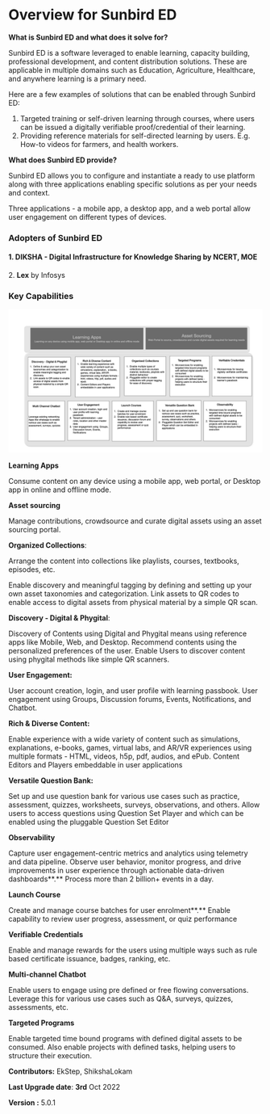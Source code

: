 # Overview for Sunbird ED

**What is Sunbird ED and what does it solve for?**

Sunbird ED is a software leveraged to enable learning, capacity building, professional development, and content distribution solutions. These are applicable in multiple domains such as Education, Agriculture, Healthcare, and anywhere learning is a primary need.

Here are a few examples of solutions that can be enabled through Sunbird ED:

1. Targeted training or self-driven learning through courses, where users can be issued a digitally verifiable proof/credential of their learning.
2. Providing reference materials for self-directed learning by users. E.g. How-to videos for farmers, and health workers.&#x20;

**What does Sunbird ED provide?**&#x20;

Sunbird ED allows you to configure and instantiate a ready to use platform along with three applications enabling specific solutions as per your needs and context.&#x20;

Three applications - a mobile app, a desktop app, and a web portal allow user engagement on different types of devices.

### **Adopters of Sunbird ED**&#x20;

#### 1. DIKSHA - Digital Infrastructure for Knowledge Sharing by NCERT, MOE

2\. **Lex** by Infosys

### **Key Capabilities**

![Key Capabilities of Sunbird ED](<.gitbook/assets/image (15).png>)

**Learning Apps**&#x20;

Consume content on any device using a mobile app, web portal, or Desktop app in online and offline mode.

**Asset sourcing**

Manage contributions, crowdsource and curate digital assets using an asset sourcing portal.

**Organized Collections**:

Arrange the content into collections like playlists, courses, textbooks, episodes, etc.

Enable discovery and meaningful tagging by defining and setting up your own asset taxonomies and categorization. Link assets to QR codes to enable access to digital assets from physical material by a simple QR scan.

**Discovery - Digital & Phygital**:

Discovery of Contents using Digital and Phygital means using reference apps like Mobile, Web, and Desktop. Recommend contents using the personalized preferences of the user. Enable Users to discover content using phygital methods like simple QR scanners.

**User Engagement:**

User account creation, login, and user profile with learning passbook. User engagement using Groups, Discussion forums, Events, Notifications, and Chatbot.

**Rich & Diverse Content:**

Enable experience with a wide variety of content such as simulations, explanations, e-books, games, virtual labs, and AR/VR experiences using multiple formats - HTML, videos, h5p, pdf, audios, and ePub. Content Editors and Players embeddable in user applications

**Versatile Question Bank:**

Set up and use question bank for various use cases such as practice, assessment, quizzes, worksheets, surveys, observations, and others. Allow users to access questions using Question Set Player and which can be enabled using the pluggable Question Set Editor

**Observability**

Capture user engagement-centric metrics and analytics using telemetry and data pipeline. Observe user behavior, monitor progress, and drive improvements in user experience through actionable data-driven dashboards**.** Process more than 2 billion+ events in a day.

**Launch Course**

Create and manage course batches for user enrolment**.** Enable capability to review user progress, assessment, or quiz performance

**Verifiable Credentials**

Enable and manage rewards for the users using multiple ways such as rule based certificate issuance, badges, ranking, etc.

**Multi-channel Chatbot**

Enable users to engage using pre defined or free flowing conversations. Leverage this for various use cases such as Q\&A, surveys, quizzes, assessments, etc.&#x20;

**Targeted Programs**

Enable targeted time bound programs with defined digital assets to be consumed. Also enable projects with defined tasks, helping users to structure their execution.

**Contributors:** EkStep, ShikshaLokam

**Last Upgrade date**: **3rd** Oct 2022

**Version :** 5.0.1
